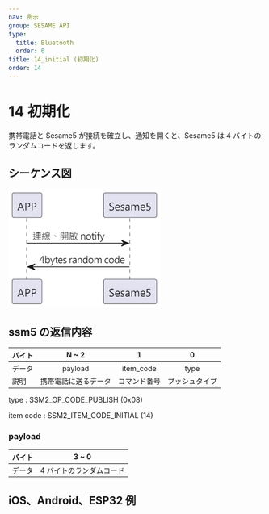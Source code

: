 ```yaml
---
nav: 例示
group: SESAME API
type:
  title: Bluetooth
  order: 0
title: 14_initial (初期化)
order: 14
---
```


# 14 初期化

携帯電話と Sesame5 が接続を確立し、通知を開くと、Sesame5 は 4 バイトのランダムコードを返します。

## シーケンス図

<p align="left" >
  <img src="./src/init/init循序圖.png" alt="" title="">
</p>

## ssm5 の返信内容

| バイト |        N ~ 2         |      1       |       0        |
| ------ | :------------------: | :----------: | :------------: |
| データ |       payload        |  item_code   |      type      |
| 説明   | 携帯電話に送るデータ | コマンド番号 | プッシュタイプ |

type : SSM2_OP_CODE_PUBLISH (0x08)

item code : SSM2_ITEM_CODE_INITIAL (14)

### payload

| バイト |          3 ~ 0           |
| ------ | :----------------------: |
| データ | 4 バイトのランダムコード |

## iOS、Android、ESP32 例

<CustomBashOSPlatformInitial ios='true' android='true'  esp32='true'/>

<!-- ## Android 例

```java
    override fun onGattSesamePublish(receivePayload: SSM3PublishPayload) {
        if (receivePayload.cmdItCode == SesameItemCode.initial.value) {
            mSesameToken = receivePayload.payload
            L.d("hcia", "isNeedAuthFromServer:" + isNeedAuthFromServer)
            if (isRegistered) {
                if (isNeedAuthFromServer == true) {
                    CHAccountManager.signGuestKey(CHRemoveSignKeyRequest(deviceId.toString().uppercase(), mSesameToken.toHexString(), sesame2KeyData!!.secretKey)) {
                        it.onSuccess {
                            (this as CHDeviceUtil).login(it.data)
                        }
                    }
                } else {
                    (this as CHDeviceUtil).login()
                }
            } else {
                deviceStatus = CHDeviceStatus.ReadyToRegister
            }
        }
    }

```

## iOS 例

```jsx | pure
    func onGattSesamePublish(_ payload: SesameOS3PublishPayload) {
        let itemCode = payload.itemCode
//        L.d("[註冊]itemCode=>",itemCode.rawValue)
        let data = payload.payload
        if(itemCode == .initalization){
            self.mSesameToken = data
            if self.isRegistered {
                if isGuestKey {
                    (self as! CHDevice).sign(token: mSesameToken!.toHexString()) { signResult in
                        if case let .success(signedToken) = signResult {
                            (self as! CHDeviceUtil).login(token: signedToken.data)
                        }
                    }
                } else if deviceStatus == .waitingGatt() {
                    (self as! CHDeviceUtil).login(token: nil)
                }
            } else {
                deviceStatus = .readyToRegister()
            }
        }
    }
```

## ESP 例

```jsx | pure
static void ssm_initial_handle(sesame * ssm, uint8_t cmd_it_code) {
    ssm->cipher.encrypt.nouse = 0; // reset cipher
    ssm->cipher.decrypt.nouse = 0;
    memcpy(ssm->cipher.encrypt.random_code, ssm->b_buf, 4);
    memcpy(ssm->cipher.decrypt.random_code, ssm->b_buf, 4);
    ssm->cipher.encrypt.count = 0;
    ssm->cipher.decrypt.count = 0;

    if (p_ssms_env->ssm.device_secret[0] == 0) {
        ESP_LOGI(TAG, "[ssm][no device_secret]");
        send_reg_cmd_to_ssm(ssm);
        return;
    }
    send_login_cmd_to_ssm(ssm);
}
``` -->
